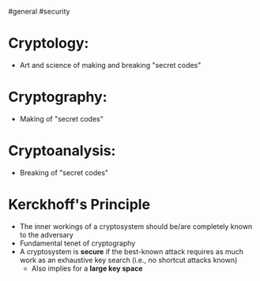 #general #security 

# Cryptology:
- Art and science of making and breaking "secret codes"

# Cryptography:
- Making of "secret codes"

# Cryptoanalysis:
- Breaking of "secret codes"

# Kerckhoff's Principle
- The inner workings of a cryptosystem should be/are completely known to the adversary
- Fundamental tenet of cryptography
- A cryptosystem is **secure** if the best-known attack requires as much work as an exhaustive key search (i.e., no shortcut attacks known)
	- Also implies for a **large key space**

